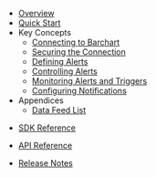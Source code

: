 * [Overview](/content/product_overview)
* [Quick Start](/content/quick_start)
* Key Concepts
	* [Connecting to Barchart](/content/concepts/connecting)
	* [Securing the Connection](/content/concepts/security)
	* [Defining Alerts](/content/concepts/defining_alerts)
	* [Controlling Alerts](/content/concepts/alert_operations)
	* [Monitoring Alerts and Triggers](/content/concepts/triggers)
	* [Configuring Notifications](/content/concepts/notifications)
* Appendices
	* [Data Feed List](/content/appendices/data_feeds)
<!-- sdk_open -->
* [SDK Reference](/content/sdk_reference)
<!-- sdk_close -->
<!-- api_open -->
* [API Reference](/content/api_reference)
<!-- api_close -->
* [Release Notes](/content/release_notes)

